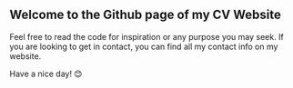 ## Welcome to the Github page of my CV Website

Feel free to read the code for inspiration or any purpose you may seek.
If you are looking to get in contact, you can find all my contact info on my website.

Have a nice day! 😊
